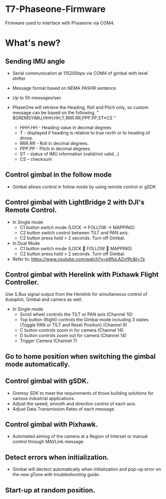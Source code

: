 # T7-Phaseone-Firmware
Firmware used to interface with Phaseone via COM4. 

# What's new?

## Sending IMU angle
- Serial communication at 115200bps via COM4 of gimbal with level shifter
- Message format based on NEMA PASHR sentence
- Up to 50 messages/sec

- PhaseOne will retrieve the Heading, Roll and Pitch only, so custom message can be based on the following,
    " $GREMSYIMU,HHH.HH,T,RRR.RR,PPP.PP,ST*CS "
    + HHH.HH - Heading value in decimal degrees
    + T - displayed if heading is relative to true north or to heading of drone.
    + RRR.RR - Roll in decimal degrees.
    + PPP.PP - Pitch in decimal degrees.
    + ST – status of IMU information (valid/not valid…)
    + CS – checksum


## Control gimbal in the follow mode
- Gimbal allows control in follow mode by using remote  control or gSDK

## Control gimbal with LightBridge 2 with DJI's Remote Control.
- In Single mode
  + C1 button switch mode (LOCK -> FOLLOW -> MAPPING)
  + C2 button switch control between TILT and PAN axis.
  + C2 button press hold > 2 seconds. Turn off Gimbal.
- In Dual Mode
  + C1 button switch mode (LOCK  FOLLOW  MAPPING)
  + C2 button press hold > 2 seconds. Turn off Gimbal.
- Refer to: https://www.youtube.com/watch?v=p9fpLAZofRc&t=7s

## Control gimbal with Herelink with Pixhawk Flight Controller.
Use S.Bus signal output from the Herelink for simultaneous control of Autopilot, Gimbal and camera as well.
- In Single mode
  + Scroll wheel controls the TILT or PAN axis (Channel 10)
  + Top button (Right) controls the Gimbal mode including 3 states (Toggle PAN or TILT and Reset Position) (Channel 9)
  + C button controls zoom in for camera (Channel 14)
  + D button controls zoom out for camera (Channel 14)
  + Trigger Camera (Channel 7)

## Go to home position when switching the gimbal mode automatically.

## Control gimbal with gSDK.
- Gremsy SDK to meet the requirements of those building solutions for
various industrial applications.
- Adjust the speed, smooth and direction control of each axis. 
- Adjust Data Transmission Rates of each message.

## Control gimbal with Pixhawk.
- Automated aiming of the camera at a Region of Interset or manual control
through MAVLink message.

## Detect errors when initialization.
- Gimbal will dectect automatically when initialization and pop-up error on the
new gTune with troubleshooting guide.

## Start-up at random position.
